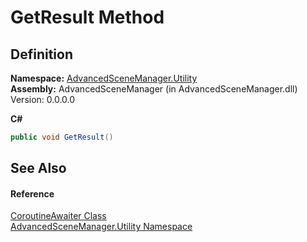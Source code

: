 # GetResult Method




## Definition
**Namespace:** <a href="N_AdvancedSceneManager_Utility.md">AdvancedSceneManager.Utility</a>  
**Assembly:** AdvancedSceneManager (in AdvancedSceneManager.dll) Version: 0.0.0.0

**C#**
``` C#
public void GetResult()
```



## See Also


#### Reference
<a href="T_AdvancedSceneManager_Utility_CoroutineAwaiter.md">CoroutineAwaiter Class</a>  
<a href="N_AdvancedSceneManager_Utility.md">AdvancedSceneManager.Utility Namespace</a>  
